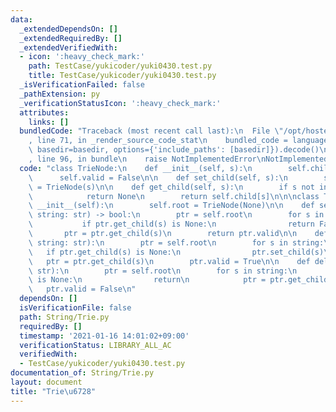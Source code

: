 ```yaml
---
data:
  _extendedDependsOn: []
  _extendedRequiredBy: []
  _extendedVerifiedWith:
  - icon: ':heavy_check_mark:'
    path: TestCase/yukicoder/yuki0430.test.py
    title: TestCase/yukicoder/yuki0430.test.py
  _isVerificationFailed: false
  _pathExtension: py
  _verificationStatusIcon: ':heavy_check_mark:'
  attributes:
    links: []
  bundledCode: "Traceback (most recent call last):\n  File \"/opt/hostedtoolcache/Python/3.9.5/x64/lib/python3.9/site-packages/onlinejudge_verify/documentation/build.py\"\
    , line 71, in _render_source_code_stat\n    bundled_code = language.bundle(stat.path,\
    \ basedir=basedir, options={'include_paths': [basedir]}).decode()\n  File \"/opt/hostedtoolcache/Python/3.9.5/x64/lib/python3.9/site-packages/onlinejudge_verify/languages/python.py\"\
    , line 96, in bundle\n    raise NotImplementedError\nNotImplementedError\n"
  code: "class TrieNode:\n    def __init__(self, s):\n        self.child = {}\n  \
    \      self.valid = False\n\n    def set_child(self, s):\n        self.child[s]\
    \ = TrieNode(s)\n\n    def get_child(self, s):\n        if s not in self.child:\n\
    \            return None\n        return self.child[s]\n\n\nclass Trie:\n    def\
    \ __init__(self):\n        self.root = TrieNode(None)\n\n    def search(self,\
    \ string: str) -> bool:\n        ptr = self.root\n        for s in string:\n \
    \           if ptr.get_child(s) is None:\n                return False\n     \
    \       ptr = ptr.get_child(s)\n        return ptr.valid\n\n    def insert(self,\
    \ string: str):\n        ptr = self.root\n        for s in string:\n         \
    \   if ptr.get_child(s) is None:\n                ptr.set_child(s)\n         \
    \   ptr = ptr.get_child(s)\n        ptr.valid = True\n\n    def delete(self, string:\
    \ str):\n        ptr = self.root\n        for s in string:\n            if ptr.get_child(s)\
    \ is None:\n                return\n            ptr = ptr.get_child(s)\n     \
    \   ptr.valid = False\n"
  dependsOn: []
  isVerificationFile: false
  path: String/Trie.py
  requiredBy: []
  timestamp: '2021-01-16 14:01:02+09:00'
  verificationStatus: LIBRARY_ALL_AC
  verifiedWith:
  - TestCase/yukicoder/yuki0430.test.py
documentation_of: String/Trie.py
layout: document
title: "Trie\u6728"
---
```

